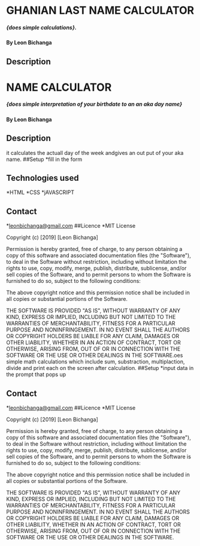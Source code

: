 # GHANIAN LAST NAME CALCULATOR
##### {does simple calculations}.
#### By **Leon Bichanga**
## Description 
# NAME CALCULATOR
##### {does simple interpretation of your birthdate to an an aka day name}
#### By **Leon Bichanga**
## Description 
it calculates the actuall day of the week andgives an out put of your aka name.
##Setup
*fill in the form 
## Technologies used
*HTML
*CSS
*jAVASCRIPT

## Contact
*leonbichanga@gmail.com
##Licence
*MIT License

Copyright (c) [2019] [Leon Bichanga]

Permission is hereby granted, free of charge, to any person obtaining a copy
of this software and associated documentation files (the "Software"), to deal
in the Software without restriction, including without limitation the rights
to use, copy, modify, merge, publish, distribute, sublicense, and/or sell
copies of the Software, and to permit persons to whom the Software is
furnished to do so, subject to the following conditions:

The above copyright notice and this permission notice shall be included in all
copies or substantial portions of the Software.

THE SOFTWARE IS PROVIDED "AS IS", WITHOUT WARRANTY OF ANY KIND, EXPRESS OR
IMPLIED, INCLUDING BUT NOT LIMITED TO THE WARRANTIES OF MERCHANTABILITY,
FITNESS FOR A PARTICULAR PURPOSE AND NONINFRINGEMENT. IN NO EVENT SHALL THE
AUTHORS OR COPYRIGHT HOLDERS BE LIABLE FOR ANY CLAIM, DAMAGES OR OTHER
LIABILITY, WHETHER IN AN ACTION OF CONTRACT, TORT OR OTHERWISE, ARISING FROM,
OUT OF OR IN CONNECTION WITH THE SOFTWARE OR THE USE OR OTHER DEALINGS IN THE
SOFTWARE.oes simple math calculations which include sum, substraction, multiplaction, divide and print  each on the screen after calculation.
##Setup
*input data in the prompt that pops up
## Contact
*leonbichanga@gmail.com
##Licence
*MIT License

Copyright (c) [2019] [Leon Bichanga]

Permission is hereby granted, free of charge, to any person obtaining a copy
of this software and associated documentation files (the "Software"), to deal
in the Software without restriction, including without limitation the rights
to use, copy, modify, merge, publish, distribute, sublicense, and/or sell
copies of the Software, and to permit persons to whom the Software is
furnished to do so, subject to the following conditions:

The above copyright notice and this permission notice shall be included in all
copies or substantial portions of the Software.

THE SOFTWARE IS PROVIDED "AS IS", WITHOUT WARRANTY OF ANY KIND, EXPRESS OR
IMPLIED, INCLUDING BUT NOT LIMITED TO THE WARRANTIES OF MERCHANTABILITY,
FITNESS FOR A PARTICULAR PURPOSE AND NONINFRINGEMENT. IN NO EVENT SHALL THE
AUTHORS OR COPYRIGHT HOLDERS BE LIABLE FOR ANY CLAIM, DAMAGES OR OTHER
LIABILITY, WHETHER IN AN ACTION OF CONTRACT, TORT OR OTHERWISE, ARISING FROM,
OUT OF OR IN CONNECTION WITH THE SOFTWARE OR THE USE OR OTHER DEALINGS IN THE
SOFTWARE.
